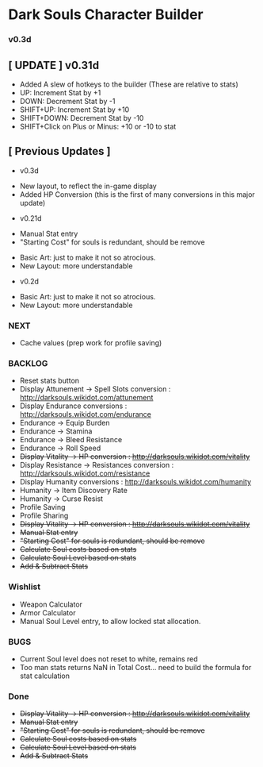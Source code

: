  Dark Souls Character Builder
======================================
### v0.3d

[ UPDATE ] v0.31d
-----------------------------------
* Added A slew of hotkeys to the builder (These are relative to stats)
 * UP: Increment Stat by +1
 * DOWN: Decrement Stat by -1
 * SHIFT+UP: Increment Stat by +10
 * SHIFT+DOWN: Decrement Stat by -10
 * SHIFT+Click on Plus or Minus: +10 or -10 to stat

[ Previous Updates ]
-----------------------------------
- v0.3d
 * New layout, to reflect the in-game display
 * Added HP Conversion (this is the first of many conversions in this major update)

- v0.21d
 * Manual Stat entry
 * "Starting Cost" for souls is redundant, should be remove
 + Basic Art: just to make it not so atrocious.
 + New Layout: more understandable

- v0.2d
 + Basic Art: just to make it not so atrocious.
 + New Layout: more understandable


### NEXT
* Cache values (prep work for profile saving)


### BACKLOG
* Reset stats button
* Display Attunement -> Spell Slots conversion : http://darksouls.wikidot.com/attunement
* Display Endurance conversions : http://darksouls.wikidot.com/endurance
 * Endurance -> Equip Burden
 * Endurance -> Stamina
 * Endurance -> Bleed Resistance
 * Endurance -> Roll Speed
* ~~Display Vitality -> HP conversion : http://darksouls.wikidot.com/vitality~~
* Display Resistance -> Resistances conversion : http://darksouls.wikidot.com/resistance
* Display Humanity conversions : http://darksouls.wikidot.com/humanity
 * Humanity -> Item Discovery Rate
 * Humanity -> Curse Resist
* Profile Saving
* Profile Sharing
* ~~Display Vitality -> HP conversion : http://darksouls.wikidot.com/vitality~~
* ~~Manual Stat entry~~
* ~~"Starting Cost" for souls is redundant, should be remove~~
* ~~Calculate Soul costs based on stats~~
* ~~Calculate Soul Level based on stats~~
* ~~Add & Subtract Stats~~



### Wishlist
* Weapon Calculator
* Armor Calculator
* Manual Soul Level entry, to allow locked stat allocation.


### BUGS
- Current Soul level does not reset to white, remains red
- Too man stats returns NaN in Total Cost... need to build the formula for stat calculation

### Done
* ~~Display Vitality -> HP conversion : http://darksouls.wikidot.com/vitality~~
* ~~Manual Stat entry~~
* ~~"Starting Cost" for souls is redundant, should be remove~~
* ~~Calculate Soul costs based on stats~~
* ~~Calculate Soul Level based on stats~~
* ~~Add & Subtract Stats~~